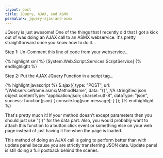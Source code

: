 ```yaml
---
layout: post
title: JQuery, AJAX, and ASMX
permalink: jquery-ajax-and-asmx
---
```


JQuery is just awesome! One of the things that I recently did that I got 
a kick out of was doing an AJAX call to an ASMX webservice. 
It's pretty straightforward once you know how to do it... 

Step 1: Un-Comment this line of code from your webservice...

{% highlight xml %}
[System.Web.Script.Services.ScriptService]
{% endhighlight %}

Step 2: Put the AJAX JQuery Function in a script tag... 

{% highlight javascript %}
$.ajax({ 
  type: "POST", 
  url: "/WebserviceName.asmx/MethodName", 
  data: "{}", //A stringified json object
  contentType: "application/json; charset=utf-8", 
  dataType: "json", 
  success: function(json) { console.log(json.message); } 
});
{% endhighlight %}

That's pretty much it! If your method doesn't except parameters then you should just use "{ }" for the data part. Also, you would probably want to attach this function to a button click event or something else on your web page instead of just having it fire when the page is loaded. 

This method of doing an AJAX call is going to perform better than with update panel because you are strictly transferring JSON data. Update panel is still doing a full postback behind the scenes.
